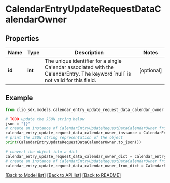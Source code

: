 # CalendarEntryUpdateRequestDataCalendarOwner


## Properties

Name | Type | Description | Notes
------------ | ------------- | ------------- | -------------
**id** | **int** | The unique identifier for a single Calendar associated with the CalendarEntry. The keyword &#x60;null&#x60; is not valid for this field. | [optional] 

## Example

```python
from clio_sdk.models.calendar_entry_update_request_data_calendar_owner import CalendarEntryUpdateRequestDataCalendarOwner

# TODO update the JSON string below
json = "{}"
# create an instance of CalendarEntryUpdateRequestDataCalendarOwner from a JSON string
calendar_entry_update_request_data_calendar_owner_instance = CalendarEntryUpdateRequestDataCalendarOwner.from_json(json)
# print the JSON string representation of the object
print(CalendarEntryUpdateRequestDataCalendarOwner.to_json())

# convert the object into a dict
calendar_entry_update_request_data_calendar_owner_dict = calendar_entry_update_request_data_calendar_owner_instance.to_dict()
# create an instance of CalendarEntryUpdateRequestDataCalendarOwner from a dict
calendar_entry_update_request_data_calendar_owner_from_dict = CalendarEntryUpdateRequestDataCalendarOwner.from_dict(calendar_entry_update_request_data_calendar_owner_dict)
```
[[Back to Model list]](../README.md#documentation-for-models) [[Back to API list]](../README.md#documentation-for-api-endpoints) [[Back to README]](../README.md)


